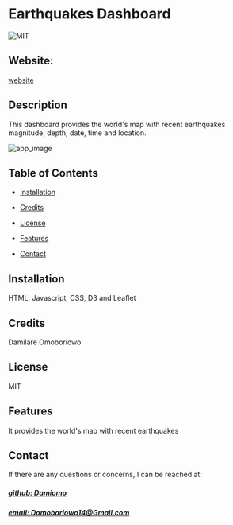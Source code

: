 # Earthquakes Dashboard
![MIT](https://img.shields.io/badge/License-MIT-blue)

## Website: 
[website](https://damiomo.github.io/Earthquake-Dashboard/)

## Description
This dashboard provides the world's map with recent earthquakes magnitude, depth, date, time and location.

![app_image](earquakes.png)

## Table of Contents
- [Installation](#installation)

- [Credits](#credits)
- [License](#license)
- [Features](#features)

- [Contact](#contact)

## Installation
HTML, Javascript, CSS, D3 and Leaflet



## Credits
Damilare Omoboriowo

## License
MIT

## Features
It provides the world's map with recent earthquakes



## Contact
If there are any questions or concerns, I can be reached at:
##### [github: Damiomo](https://github.com/Damiomo)
##### [email: Domoboriowo14@Gmail.com](mailto:Domoboriowo14@Gmail.com)
